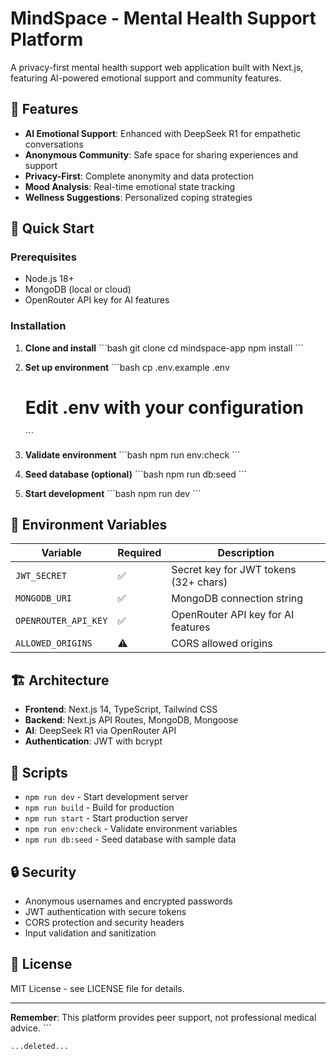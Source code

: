 # MindSpace - Mental Health Support Platform

A privacy-first mental health support web application built with Next.js, featuring AI-powered emotional support and community features.

## 🌟 Features

- **AI Emotional Support**: Enhanced with DeepSeek R1 for empathetic conversations
- **Anonymous Community**: Safe space for sharing experiences and support
- **Privacy-First**: Complete anonymity and data protection
- **Mood Analysis**: Real-time emotional state tracking
- **Wellness Suggestions**: Personalized coping strategies

## 🚀 Quick Start

### Prerequisites

- Node.js 18+
- MongoDB (local or cloud)
- OpenRouter API key for AI features

### Installation

1. **Clone and install**
   \`\`\`bash
   git clone <repository-url>
   cd mindspace-app
   npm install
   \`\`\`

2. **Set up environment**
   \`\`\`bash
   cp .env.example .env
   # Edit .env with your configuration
   \`\`\`

3. **Validate environment**
   \`\`\`bash
   npm run env:check
   \`\`\`

4. **Seed database (optional)**
   \`\`\`bash
   npm run db:seed
   \`\`\`

5. **Start development**
   \`\`\`bash
   npm run dev
   \`\`\`

## 🔧 Environment Variables

| Variable | Required | Description |
|----------|----------|-------------|
| `JWT_SECRET` | ✅ | Secret key for JWT tokens (32+ chars) |
| `MONGODB_URI` | ✅ | MongoDB connection string |
| `OPENROUTER_API_KEY` | ✅ | OpenRouter API key for AI features |
| `ALLOWED_ORIGINS` | ⚠️ | CORS allowed origins |

## 🏗️ Architecture

- **Frontend**: Next.js 14, TypeScript, Tailwind CSS
- **Backend**: Next.js API Routes, MongoDB, Mongoose
- **AI**: DeepSeek R1 via OpenRouter API
- **Authentication**: JWT with bcrypt

## 📝 Scripts

- `npm run dev` - Start development server
- `npm run build` - Build for production
- `npm run start` - Start production server
- `npm run env:check` - Validate environment variables
- `npm run db:seed` - Seed database with sample data

## 🔒 Security

- Anonymous usernames and encrypted passwords
- JWT authentication with secure tokens
- CORS protection and security headers
- Input validation and sanitization

## 📄 License

MIT License - see LICENSE file for details.

---

**Remember**: This platform provides peer support, not professional medical advice.
\`\`\`

```typescriptreact file="src/server.js" isDeleted="true"
...deleted...
